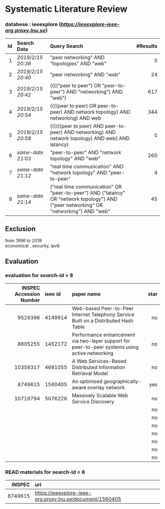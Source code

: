 # Systematic Literature Review 

### databese : ieeexplore (*https://ieeexplore-ieee-org.proxy.lnu.se*)

| Id | Search Data | Query Search | #Results | 
| --:|:------------|:-------------|---------:|
| 1 | *2019/2/15 20:36* | "peer networking" AND "topologies" AND "web" |  0
| 2 | *2019/2/15 20:40* | "peer networking" AND "web" | 24
| 3 | *2019/2/15 20:42* | (((("peer to peer") OR "peer-to-peer") AND "networking") AND "web") | 617
| 4 | *2019/2/15 20:54* | ((((peer to peer) OR peer-to-peer) AND network topology) AND networking) AND web | 344
| 5 | *2019/2/15 20:58* | ((((((peer to peer) AND peer-to-peer) AND networking) AND network topology) AND web) AND latancy) | 0
| 6 | *same-date 21:03* | "peer-to-peer" AND "network topology" AND "web" | 260
| 7 | *same-date 21:12* | "real time communication" AND "network topology" AND "peer-to-peer" | 4
| 8 | *same-date 21:14* | ("real time communication" OR "peer-to-peer") AND ("latancy" OR "network topology") AND ("peer networking" OR "networking") AND "web" |  45 


## Exclusion
from *1996* to *2019*  
economical , security, ipv6

## Evaluation
### evaluation for _search-id_ = **8**
| INSPEC Accession Number | ieee id | paper name | star |
| --------: | :------- | :--------- | --: |
| 9529396 | 4149914 | Web-based Peer-to-Peer Internet Telephony Service Built on a Distributed Hash Table | no|
| 8605255 | 1452172 | Performance enhancement via two-layer support for peer-to-peer systems using active networking | no|
| 10358317 | 4681055 | A Web Services-Based Distributed Information Retrieval Model | no|
| 8749615 | 1560405 | An optimised geographically-aware overlay network | yes |
| 10719794 | 5076226 | Massively Scalable Web Service Discovery | no |
| | | | no |
| | | | no |
| | | | no |
| | | | no |
| | | | no |
| | | | no |
| | | | no |

### READ materials for search-id = 8
| INSPEC | url |
| -----: | :-- |
| 8749615 | https://ieeexplore-ieee-org.proxy.lnu.se/document/1560405
